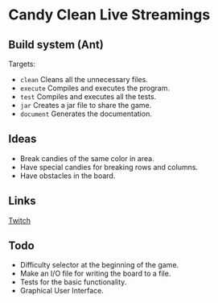 # Candy Clean Live Streamings

## Build system (Ant)

Targets:

- `clean` Cleans all the unnecessary files.
- `execute` Compiles and executes the program.
- `test` Compiles and executes all the tests.
- `jar` Creates a jar file to share the game.
- `document` Generates the documentation.

## Ideas

- Break candies of the same color in area.
- Have special candies for breaking rows and columns.
- Have obstacles in the board.

## Links

[Twitch](https://www.twitch.tv/samuelete_26)

## Todo

- Difficulty selector at the beginning of the game.
- Make an I/O file for writing the board to a file.
- Tests for the basic functionality.
- Graphical User Interface.
